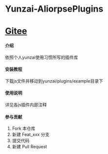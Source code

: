 # Yunzai-AliorpsePlugins
# [Gitee](https://gitee.com/Aliorpse/Yunzai-AliorpsePlugins)
#### 介绍

依照个人yunzai使用习惯所写的插件库

#### 安装教程

下载js文件并移动到yunzai/plugins/example目录下

#### 使用说明

详见各js插件内部注释

#### 参与贡献
1.  Fork 本仓库
2.  新建 Feat_xxx 分支
3.  提交代码
4.  新建 Pull Request
